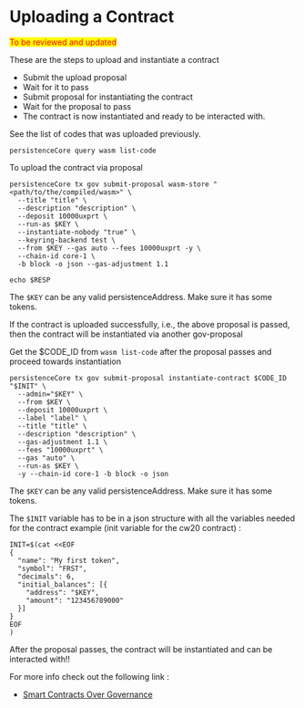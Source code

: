 # Uploading a Contract

<mark style="color:red;">To be reviewed and updated</mark>

These are the steps to upload and instantiate a contract

* Submit the upload proposal
* Wait for it to pass
* Submit proposal for instantiating the contract
* Wait for the proposal to pass
* The contract is now instantiated and ready to be interacted with.

See the list of codes that was uploaded previously.

```
persistenceCore query wasm list-code
```

To upload the contract via proposal

```
persistenceCore tx gov submit-proposal wasm-store "<path/to/the/compiled/wasm>" \
  --title "title" \
  --description "description" \
  --deposit 10000uxprt \
  --run-as $KEY \
  --instantiate-nobody "true" \
  --keyring-backend test \
  --from $KEY --gas auto --fees 10000uxprt -y \
  --chain-id core-1 \
  -b block -o json --gas-adjustment 1.1
  
echo $RESP 
```

The `$KEY` can be any valid persistenceAddress. Make sure it has some tokens.

If the contract is uploaded successfully, i.e., the above proposal is passed, then the contract will be instantiated via another gov-proposal

Get the $CODE\_ID from `wasm list-code` after the proposal passes and proceed towards instantiation

```
persistenceCore tx gov submit-proposal instantiate-contract $CODE_ID "$INIT" \
  --admin="$KEY" \
  --from $KEY \
  --deposit 10000uxprt \
  --label "label" \
  --title "title" \
  --description "description" \
  --gas-adjustment 1.1 \
  --fees "10000uxprt" \
  --gas "auto" \
  --run-as $KEY \
  -y --chain-id core-1 -b block -o json
```

The `$KEY` can be any valid persistenceAddress. Make sure it has some tokens.

The `$INIT` variable has to be in a json structure with all the variables needed for the contract example (init variable for the cw20 contract) :

```
INIT=$(cat <<EOF
{
  "name": "My first token",
  "symbol": "FRST",
  "decimals": 6,
  "initial_balances": [{
    "address": "$KEY",
    "amount": "123456789000"
  }]
}
EOF
)
```

After the proposal passes, the contract will be instantiated and can be interacted with!!

For more info check out the following link :

* [Smart Contracts Over Governance](https://docs.cosmwasm.com/tutorials/governance)
